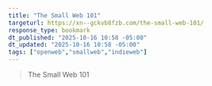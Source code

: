 ```yaml
---
title: "The Small Web 101"
targeturl: https://xn--gckvb8fzb.com/the-small-web-101/
response_type: bookmark
dt_published: "2025-10-16 10:58 -05:00"
dt_updated: "2025-10-16 10:58 -05:00"
tags: ["openweb","smallweb","indieweb"]
---
```


> The Small Web 101